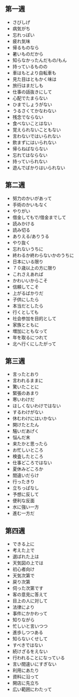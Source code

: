 ## 第一週
- さびしげ
- 病気がち
- 忘れっぽい
- 疲れ気味
- 帰るものなら
- 暑いものだから
- 知らなかったんだもの/もん
- 持っているものの
- 車はもとより自転車も
- 見た目はともかく味は
- 旅行はまだしも
- 仕事の話抜きにして
- 心配でたまらない
- ひまでしょうがない
- うるさくてかなわない
- 残念でならない
- 食べないことはない
- 覚えられないこともない
- 言わないではいられない
- 飲まずにはいられない
- 帰らねばならない
- 忘れてはならない
- 持っていられない
- 遊んでばかりはいられない
## 第二週
- 努力のかいがあって
- 手術のかいもなく
- やりがい
- 借金してもで/借金までして
- 読みかける
- 読み切る
- ありえる/ありうる
- やり抜く
- 忘れないうちに
- 終わるか終わらないかのうちに
- 日本にいる限り
- ７０歳以上の方に限り
- これさえあれば
- かわいいからこそ
- 信頼してこそ
- 上がるばかりだ
- 子供にしたら
- 本当だとしたら
- 行くとしても
- 社会参加を目的として
- 家族とともに
- 増加にともなって
- 年を取るにつれて
- 北へ行くにしたがって
## 第三週
- 言ったとおり
- 言われるままに
- 驚いたことに
- 緊張のあまり
- 寒いわけだ
- ほしくないわけではない
- するわけがない
- 休むわけにはいかない
- 開けたとたん
- 騒いだあげく
- 悩んだ末
- 来たかと思ったら
- お忙しいところ
- 検査したところ
- 仕事どころではない
- 夏休みどころか
- 間違いだらけ
- 行ったきり
- 立ちっぱなし
- 予想に反して
- 便利な反面
- 水に強い一方
- 進む一方だ
## 第四週
- できる上に
- 考えた上で
- 選ばれた上は
- 天気図の上では
- 初心者向け
- 天気次第で
- 戻り次第
- 伺った次第です
- 客の意見に答えて
- 目上の人に対して
- 法律により
- 事件にかかわって
- 知りながら
- 忙しいと言いつつ
- 進歩しつつある
- 知らないくせして
- すべきではない
- 続けざるをえない
- 行われることになっている
- 言い間違いにすぎない
- 利用にあたり
- 資料に沿って
- 開店に先立ち
- 広い範囲にわたって